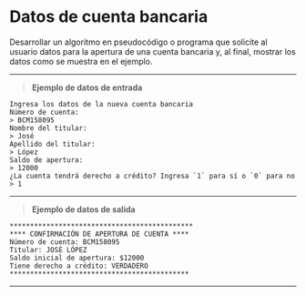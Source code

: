 # Datos de cuenta bancaria

Desarrollar un algoritmo en pseudocódigo o programa que solicite al usuario datos para la apertura de una cuenta bancaria y, al final, mostrar los 
datos como se muestra en el ejemplo.

---

> **Ejemplo de datos de entrada**

```
Ingresa los datos de la nueva cuenta bancaria
Número de cuenta:
> BCM158095
Nombre del titular:
> José
Apellido del titular:
> López
Saldo de apertura:
> 12000
¿La cuenta tendrá derecho a crédito? Ingresa `1` para sí o `0` para no
> 1
```

---

> **Ejemplo de datos de salida**

```
*********************************************
**** CONFIRMACIÓN DE APERTURA DE CUENTA ****
Número de cuenta: BCM158095
Titular: JOSÉ LÓPEZ
Saldo inicial de apertura: $12000
Tiene derecho a crédito: VERDADERO
********************************************
```

---
